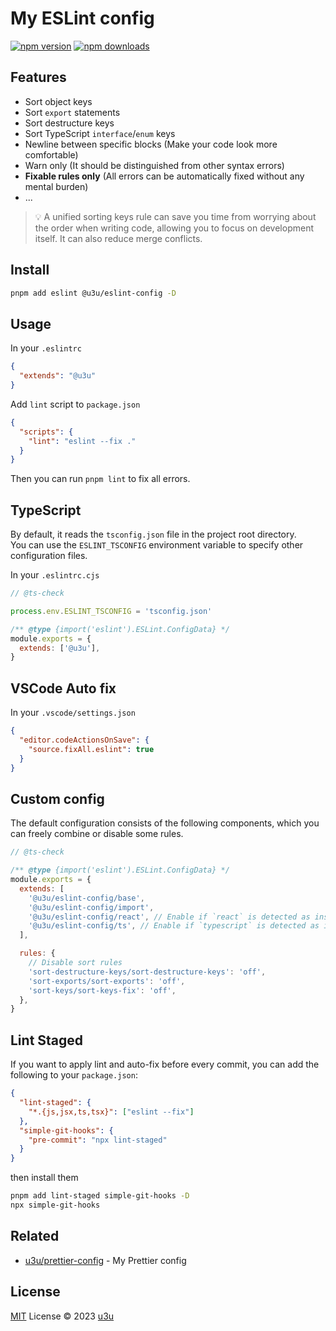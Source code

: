 # My ESLint config

[![npm version](https://badgen.net/npm/v/@u3u/eslint-config)](https://npm.im/@u3u/eslint-config) [![npm downloads](https://badgen.net/npm/dm/@u3u/eslint-config)](https://npm.im/@u3u/eslint-config)

## Features

- Sort object keys
- Sort `export` statements
- Sort destructure keys
- Sort TypeScript `interface`/`enum` keys
- Newline between specific blocks (Make your code look more comfortable)
- Warn only (It should be distinguished from other syntax errors)
- **Fixable rules only** (All errors can be automatically fixed without any mental burden)
- ...

> 💡 A unified sorting keys rule can save you time from worrying about the order when writing code, allowing you to focus on development itself. It can also reduce merge conflicts.

## Install

```sh
pnpm add eslint @u3u/eslint-config -D
```

## Usage

In your `.eslintrc`

```json
{
  "extends": "@u3u"
}
```

Add `lint` script to `package.json`

```json
{
  "scripts": {
    "lint": "eslint --fix ."
  }
}
```

Then you can run `pnpm lint` to fix all errors.

## TypeScript

By default, it reads the `tsconfig.json` file in the project root directory.  
You can use the `ESLINT_TSCONFIG` environment variable to specify other configuration files.

In your `.eslintrc.cjs`

```js
// @ts-check

process.env.ESLINT_TSCONFIG = 'tsconfig.json'

/** @type {import('eslint').ESLint.ConfigData} */
module.exports = {
  extends: ['@u3u'],
}
```

## VSCode Auto fix

In your `.vscode/settings.json`

```json
{
  "editor.codeActionsOnSave": {
    "source.fixAll.eslint": true
  }
}
```

## Custom config

The default configuration consists of the following components, which you can freely combine or disable some rules.

```js
// @ts-check

/** @type {import('eslint').ESLint.ConfigData} */
module.exports = {
  extends: [
    '@u3u/eslint-config/base',
    '@u3u/eslint-config/import',
    '@u3u/eslint-config/react', // Enable if `react` is detected as installed.
    '@u3u/eslint-config/ts', // Enable if `typescript` is detected as installed and `tsconfig.json` exists.
  ],

  rules: {
    // Disable sort rules
    'sort-destructure-keys/sort-destructure-keys': 'off',
    'sort-exports/sort-exports': 'off',
    'sort-keys/sort-keys-fix': 'off',
  },
}
```

## Lint Staged

If you want to apply lint and auto-fix before every commit, you can add the following to your `package.json`:

```json
{
  "lint-staged": {
    "*.{js,jsx,ts,tsx}": ["eslint --fix"]
  },
  "simple-git-hooks": {
    "pre-commit": "npx lint-staged"
  }
}
```

then install them

```sh
pnpm add lint-staged simple-git-hooks -D
npx simple-git-hooks
```

## Related

- [u3u/prettier-config](https://github.com/u3u/prettier-config) - My Prettier config

## License

[MIT](./LICENSE) License © 2023 [u3u](https://github.com/u3u)
